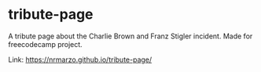 # tribute-page
A tribute page about the Charlie Brown and Franz Stigler incident. Made for freecodecamp project. 

Link: https://nrmarzo.github.io/tribute-page/
